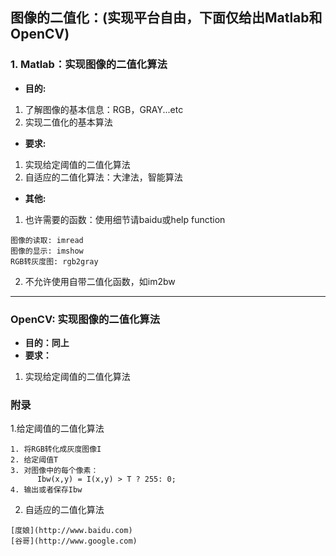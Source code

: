 ## 图像的二值化：(实现平台自由，下面仅给出Matlab和OpenCV)

### 1. Matlab：实现图像的二值化算法
* **目的:**

1. 了解图像的基本信息：RGB，GRAY...etc
2. 实现二值化的基本算法

* **要求:**

1. 实现给定阈值的二值化算法
2. 自适应的二值化算法：大津法，智能算法

* **其他:**

1. 也许需要的函数：使用细节请baidu或help function
```
图像的读取: imread
图像的显示: imshow
RGB转灰度图: rgb2gray
```
2. 不允许使用自带二值化函数，如im2bw

***

### OpenCV: 实现图像的二值化算法
* **目的：同上**
* **要求：**

1. 实现给定阈值的二值化算法


### 附录
1.给定阈值的二值化算法
```
1. 将RGB转化成灰度图像I
2. 给定阈值T
3. 对图像中的每个像素：
      Ibw(x,y) = I(x,y) > T ? 255: 0;
4. 输出或者保存Ibw
```
2. 自适应的二值化算法
```
[度娘](http://www.baidu.com)
[谷哥](http://www.google.com)
```